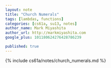 ```yaml
---
layout: note
title: "Church Numerals"
tags: [lambdas, functions]
categories: [cs61a, su13, notes]
author_name: Mark Miyashita
author_url: http://markmiyashita.com
google_plus: 101180624276428786239

published: true
---
```


{% include cs61a/notes/church_numerals.md %}
